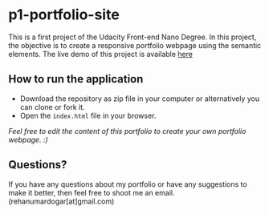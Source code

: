# p1-portfolio-site
This is a first project of the Udacity Front-end Nano Degree. In this project, the objective is to create a responsive portfolio webpage using the semantic elements. The live demo of this project is available [here](https://rehanumar.github.io/p1-portfolio-site/index.html)

## How to run the application
* Download the repository as zip file in your computer or alternatively you can clone or fork it.
* Open the `index.html` file in your browser.

_Feel free to edit the content of this portfolio to create your own portfolio webpage. :)_

## Questions?
If you have any questions about my portfolio or have any suggestions to make it better, then feel free to shoot me an email. (rehanumardogar[at]gmail.com)

